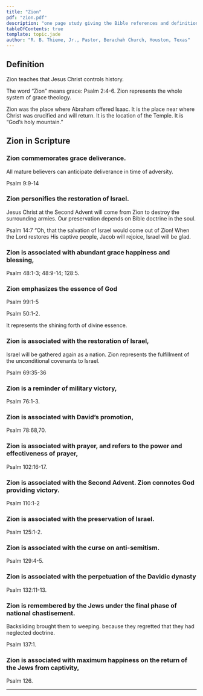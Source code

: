 ```yaml
---
title: "Zion"
pdf: "zion.pdf"
description: "one page study giving the Bible references and definitions for Zion, a word that means \"grace.\""
tableOfContents: true
template: topic.jade
author: "R. B. Thieme, Jr., Pastor, Berachah Church, Houston, Texas"
---
```


## Definition

Zion teaches that Jesus Christ controls history.

The word “Zion” means grace: Psalm 2:4-6. Zion represents the whole system of grace theology.

Zion was the place where Abraham offered Isaac. It is the place near
where Christ was crucified and will return. It is the location of the
Temple. It is “God’s holy mountain.”

## Zion in Scripture

### Zion commemorates grace deliverance.

All mature believers can anticipate deliverance in time of adversity.

Psalm 9:9-14

### Zion personifies the restoration of Israel.

Jesus Christ at the Second Advent will come from Zion to destroy the
surrounding armies. Our preservation depends on Bible doctrine in the
soul.

Psalm 14:7 “Oh, that the salvation of Israel would come out of Zion!
When the Lord restores His captive people, Jacob will rejoice, Israel
will be glad.

### Zion is associated with abundant grace happiness and blessing,

Psalm 48:1-3; 48:9-14; 128:5.

### Zion emphasizes the essence of God

Psalm 99:1-5

Psalm 50:1-2.

It represents the shining forth of divine essence.

### Zion is associated with the restoration of Israel,

Israel will be gathered again as a nation. Zion represents the
fulfillment of the unconditional covenants to Israel.

Psalm 69:35-36

### Zion is a reminder of military victory,

Psalm 76:1-3.

### Zion is associated with David’s promotion,

Psalm 78:68,70.

### Zion is associated with prayer, and refers to the power and effectiveness of prayer,

Psalm 102:16-17.

### Zion is associated with the Second Advent. Zion connotes God providing victory.

Psalm 110:1-2

### Zion is associated with the preservation of Israel.

Psalm 125:1-2.

### Zion is associated with the curse on anti-semitism.

Psalm 129:4-5.

### Zion is associated with the perpetuation of the Davidic dynasty

Psalm 132:11-13.

### Zion is remembered by the Jews under the final phase of national chastisement.

Backsliding brought them to weeping. because they regretted that they
had neglected doctrine.

Psalm 137:1.

### Zion is associated with maximum happiness on the return of the Jews from captivity,

Psalm 126.

---
